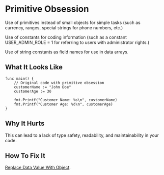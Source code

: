 # Primitive Obsession

Use of primitives instead of small objects for simple tasks (such as currency, ranges, special strings for phone numbers, etc.)

Use of constants for coding information (such as a constant USER_ADMIN_ROLE = 1 for referring to users with administrator rights.)

Use of string constants as field names for use in data arrays.

## What It Looks Like

```
func main() {
    // Original code with primitive obsession
    customerName := "John Doe"
    customerAge := 30

    fmt.Printf("Customer Name: %s\n", customerName)
    fmt.Printf("Customer Age: %d\n", customerAge)
}
```

## Why It Hurts

This can lead to a lack of type safety, readability, and maintainability in your code.


## How To Fix It

[Replace Data Value With Object](../refactorings/replace-data-value-with-object.md).